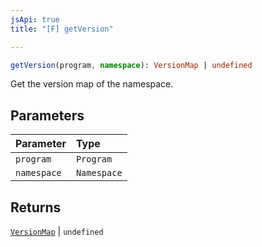 ```yaml
---
jsApi: true
title: "[F] getVersion"

---
```

```ts
getVersion(program, namespace): VersionMap | undefined
```

Get the version map of the namespace.

## Parameters

| Parameter | Type |
| :------ | :------ |
| `program` | `Program` |
| `namespace` | `Namespace` |

## Returns

[`VersionMap`](../classes/VersionMap.md) \| `undefined`
